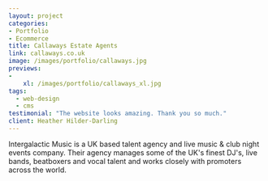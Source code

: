 ```yaml
---
layout: project
categories:
- Portfolio
- Ecommerce
title: Callaways Estate Agents
link: callaways.co.uk
image: /images/portfolio/callaways.jpg
previews:
-
    xl: /images/portfolio/callaways_xl.jpg
tags:
  - web-design
  - cms
testimonial: "The website looks amazing. Thank you so much."
client: Heather Hilder-Darling
---
```


Intergalactic Music is a UK based talent agency and live music & club night events company. Their agency manages some of the UK's finest DJ's, live bands, beatboxers and vocal talent and works closely with promoters across the world.

